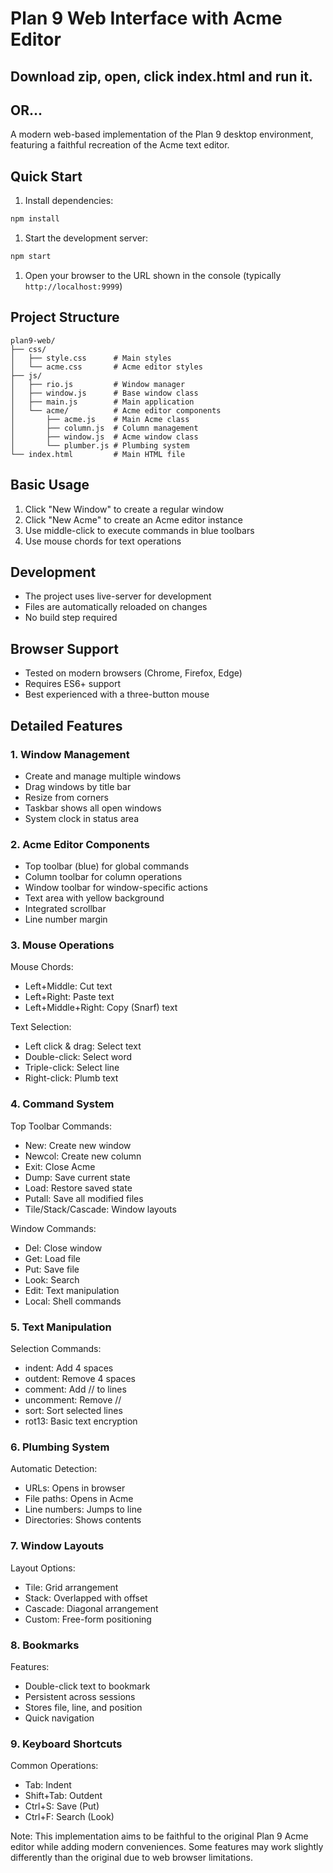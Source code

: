 # Plan 9 Web Interface with Acme Editor

## Download zip, open, click index.html and run it. 

## OR... 

A modern web-based implementation of the Plan 9 desktop environment, featuring a faithful recreation of the Acme text editor.

## Quick Start

1. Install dependencies:

```bash
npm install
```

1. Start the development server:

```bash
npm start
```

1. Open your browser to the URL shown in the console (typically `http://localhost:9999`)

## Project Structure

```plaintext
plan9-web/
├── css/
│   ├── style.css      # Main styles
│   └── acme.css       # Acme editor styles
├── js/
│   ├── rio.js         # Window manager
│   ├── window.js      # Base window class
│   ├── main.js        # Main application
│   └── acme/          # Acme editor components
│       ├── acme.js    # Main Acme class
│       ├── column.js  # Column management
│       ├── window.js  # Acme window class
│       └── plumber.js # Plumbing system
└── index.html         # Main HTML file
```

## Basic Usage

1. Click "New Window" to create a regular window
1. Click "New Acme" to create an Acme editor instance
1. Use middle-click to execute commands in blue toolbars
1. Use mouse chords for text operations

## Development

- The project uses live-server for development
- Files are automatically reloaded on changes
- No build step required

## Browser Support

- Tested on modern browsers (Chrome, Firefox, Edge)
- Requires ES6+ support
- Best experienced with a three-button mouse

## Detailed Features

### 1. Window Management

- Create and manage multiple windows
- Drag windows by title bar
- Resize from corners
- Taskbar shows all open windows
- System clock in status area

### 2. Acme Editor Components

- Top toolbar (blue) for global commands
- Column toolbar for column operations
- Window toolbar for window-specific actions
- Text area with yellow background
- Integrated scrollbar
- Line number margin

### 3. Mouse Operations

Mouse Chords:

- Left+Middle: Cut text
- Left+Right: Paste text
- Left+Middle+Right: Copy (Snarf) text

Text Selection:

- Left click & drag: Select text
- Double-click: Select word
- Triple-click: Select line
- Right-click: Plumb text

### 4. Command System

Top Toolbar Commands:

- New: Create new window
- Newcol: Create new column
- Exit: Close Acme
- Dump: Save current state
- Load: Restore saved state
- Putall: Save all modified files
- Tile/Stack/Cascade: Window layouts

Window Commands:

- Del: Close window
- Get: Load file
- Put: Save file
- Look: Search
- Edit: Text manipulation
- Local: Shell commands

### 5. Text Manipulation

Selection Commands:

- indent: Add 4 spaces
- outdent: Remove 4 spaces
- comment: Add // to lines
- uncomment: Remove //
- sort: Sort selected lines
- rot13: Basic text encryption

### 6. Plumbing System

Automatic Detection:

- URLs: Opens in browser
- File paths: Opens in Acme
- Line numbers: Jumps to line
- Directories: Shows contents

### 7. Window Layouts

Layout Options:

- Tile: Grid arrangement
- Stack: Overlapped with offset
- Cascade: Diagonal arrangement
- Custom: Free-form positioning

### 8. Bookmarks

Features:

- Double-click text to bookmark
- Persistent across sessions
- Stores file, line, and position
- Quick navigation

### 9. Keyboard Shortcuts

Common Operations:

- Tab: Indent
- Shift+Tab: Outdent
- Ctrl+S: Save (Put)
- Ctrl+F: Search (Look)

Note: This implementation aims to be faithful to the original Plan 9 Acme editor while adding modern conveniences. Some features may work slightly differently than the original due to web browser limitations.
